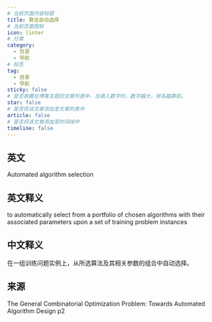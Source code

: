 ```yaml
---
# 当前页面内容标题
title: 算法自动选择
# 当前页面图标
icon: linter
# 分类
category:
  - 目录
  - 导航
# 标签
tag:
  - 目录
  - 导航
sticky: false
# 是否收藏在博客主题的文章列表中，当填入数字时，数字越大，排名越靠前。
star: false
# 是否将该文章添加至文章列表中
article: false
# 是否将该文章添加至时间线中
timeline: false
---
```

## 英文
 
Automated algorithm selection

## 英文释义

to automatically select from a portfolio of chosen algorithms with their associated parameters upon a set of training problem instances

## 中文释义

在一组训练问题实例上，从所选算法及其相关参数的组合中自动选择。


## 来源

The General Combinatorial Optimization Problem: Towards Automated Algorithm Design p2 
